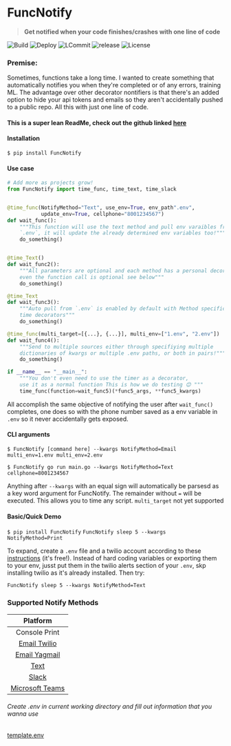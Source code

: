 # FuncNotify
> **Get notified when your code finishes/crashes with one line of code**

![Build](https://img.shields.io/github/workflow/status/kevinfjiang/FuncNotify/CI) ![Deploy](https://img.shields.io/github/workflow/status/kevinfjiang/FuncNotify/CD)
![LCommit](https://img.shields.io/github/last-commit/kevinfjiang/FuncNotify) ![release](https://img.shields.io/github/v/release/kevinfjiang/FuncNotify?include_prereleases)
![License](https://img.shields.io/github/license/kevinfjiang/FuncNotify.svg)
### **Premise:**
Sometimes, functions take a long time. I wanted to create something that automatically notifies you when they're completed or of any errors, training ML. The advantage over other decorator nontifiers is that there's an added option to hide your api tokens and emails so they aren't accidentally pushed to a public repo. All this with just one line of code. 

#### This is a super lean ReadMe, check out the github linked [here](https://github.com/kevinfjiang/FuncNotify)

#### Installation
```$ pip install FuncNotify```
#### Use case
```python
# Add more as projects grow!
from FuncNotify import time_func, time_text, time_slack


@time_func(NotifyMethod="Text", use_env=True, env_path".env", 
           update_env=True, cellphone="8001234567")
def wait_func():
    """This function will use the text method and pull env varaibles from
    `.env`, it will update the already determined env variables too!"""
    do_something()


@time_Text()
def wait_func2():
    """All parameters are optional and each method has a personal decorator, 
    even the function call is optional see below"""
    do_something()

@time_Text
def wait_func3():
    """Auto pull from `.env` is enabled by default with Method specific 
    time decorators"""
    do_something()

@time_func(multi_target=[{...}, {...}], multi_env=["1.env", "2.env"])
def wait_func4():
    """Send to multiple sources either through specifiying multiple 
    dictionaries of kwargs or multiple .env paths, or both in pairs!"""
    do_something()

if __name__ == "__main__":
    """You don't even need to use the timer as a decorator, 
    use it as a normal function This is how we do testing 😊 """
    time_func(function=wait_func5)(*func5_args, **func5_kwargs)
```

All accomplish the same objective of notifying the user after ```wait_func()``` completes, one does so with the phone number saved as a env variable in ```.env``` so it never accidentally gets exposed.

#### CLI arguments
```
$ FuncNotify [command here] --kwargs NotifyMethod=Email multi_env=1.env multi_env=2.env 
```
```
$ FuncNotify go run main.go --kwargs NotifyMethod=Text cellphone=8001234567 
```
Anything after `--kwargs` with an equal sign will automatically be parsesd as a key word argument for FuncNotify. The remainder without `=` will be executed. This allows you to time any script.
`multi_target` not yet supported

#### Basic/Quick Demo
```$ pip install FuncNotify```
```FuncNotify sleep 5 --kwargs NotifyMethod=Print```

To expand, create a `.env` file and a twilio account according to these [instructions](https://www.twilio.com/docs/sms/quickstart/python) (it's free!). Instead of hard coding variables or exporting them to your env, jusst put them in the twilio alerts section of your `.env`, skp installing twilio as it's already installed. Then try:

```FuncNotify sleep 5 --kwargs NotifyMethod=Text```

### Supported Notify Methods
|               Platform                |
| :-----------------------------------: |
|            Console Print              |
|            [Email Twilio](https://docs.sendgrid.com/for-developers/sending-email/v3-python-code-example)           |
|            [Email Yagmail](https://github.com/kootenpv/yagmail)           |
|        [Text](https://www.twilio.com/docs/sms/send-messages)                          |
|        [Slack](https://api.slack.com/messaging/sending)                                |
|        [Microsoft Teams](https://docs.microsoft.com/en-us/microsoftteams/platform/webhooks-and-connectors/how-to/add-incoming-webhook)            |

###### Create .env in current working directory and fill out information that you wanna use

[template.env](https://raw.githubusercontent.com/kevinfjiang/FuncNotify/master/template.env)